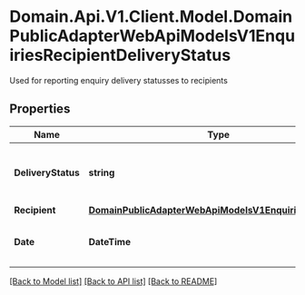 # Domain.Api.V1.Client.Model.DomainPublicAdapterWebApiModelsV1EnquiriesRecipientDeliveryStatus
Used for reporting enquiry delivery statusses to recipients
## Properties

Name | Type | Description | Notes
------------ | ------------- | ------------- | -------------
**DeliveryStatus** | **string** | Delivery status of the enquiry for the recipient | [optional] 
**Recipient** | [**DomainPublicAdapterWebApiModelsV1EnquiriesRecipient**](DomainPublicAdapterWebApiModelsV1EnquiriesRecipient.md) |  | [optional] 
**Date** | **DateTime** | Date of the Action. Delivery or failure | [optional] 

[[Back to Model list]](../README.md#documentation-for-models) [[Back to API list]](../README.md#documentation-for-api-endpoints) [[Back to README]](../README.md)

